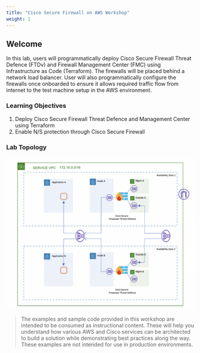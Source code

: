 ```yaml
---
title: "Cisco Secure Firewall on AWS Workshop"
weight: 1
---
```


## Welcome

In this lab, users will programmatically deploy Cisco Secure Firewall Threat Defence (FTDv) and Firewall Management Center (FMC) using Infrastructure as Code (Terraform). The firewalls will be placed behind a network load balancer. User will also programmatically configure the firewalls once onboarded to ensure it allows required traffic flow from internet to the test machine setup in the AWS environment.

### Learning Objectives

1. Deploy Cisco Secure Firewall Threat Defence and Management Center using Terraform
2. Enable N/S protection through Cisco Secure Firewall

### Lab Topology

![Topology](/static/images/topology.png)

> The examples and sample code provided in this workshop are intended to be consumed as instructional content. These will help you understand how various AWS and Cisco services can be architected to build a solution while demonstrating best practices along the way. These examples are not intended for use in production environments.